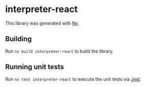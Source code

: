 # interpreter-react

This library was generated with [Nx](https://nx.dev).



## Building

Run `nx build interpreter-react` to build the library.





## Running unit tests

Run `nx test interpreter-react` to execute the unit tests via [Jest](https://jestjs.io).


